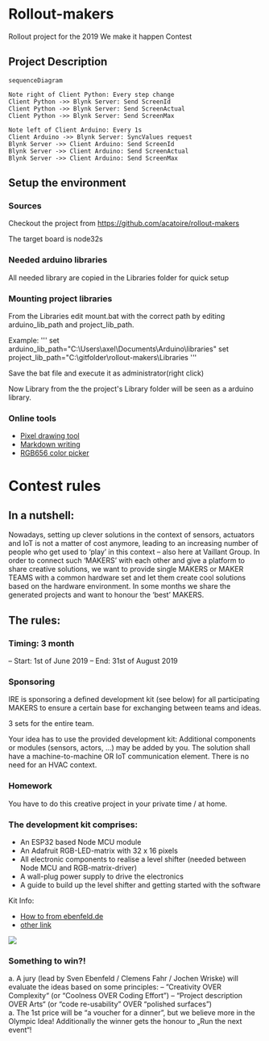 # Rollout-makers
Rollout project for the 2019 We make it happen Contest


## Project Description


```mermaid
sequenceDiagram

Note right of Client Python: Every step change
Client Python ->> Blynk Server: Send ScreenId
Client Python ->> Blynk Server: Send ScreenActual
Client Python ->> Blynk Server: Send ScreenMax

Note left of Client Arduino: Every 1s
Client Arduino ->> Blynk Server: SyncValues request
Blynk Server ->> Client Arduino: Send ScreenId
Blynk Server ->> Client Arduino: Send ScreenActual
Blynk Server ->> Client Arduino: Send ScreenMax
```


## Setup the environment

### Sources
Checkout the project from https://github.com/acatoire/rollout-makers

The target board is node32s

### Needed arduino libraries
All needed library are copied in the Libraries folder for quick setup


### Mounting project libraries
From the Libraries edit mount.bat with the correct path by editing arduino_lib_path and project_lib_path.

Example:
'''
set arduino_lib_path="C:\Users\axel\Documents\Arduino\libraries"
set project_lib_path="C:\gitfolder\rollout-makers\Libraries
'''

Save the bat file and execute it as administrator(right click)

Now Library from the the project's Library folder will be seen as a arduino library.

### Online tools
- [Pixel drawing tool](https://www.pixilart.com/draw#)
- [Markdown writing](https://stackedit.io/app#)
- [RGB656 color picker](http://www.barth-dev.de/online/rgb565-color-picker/)


# Contest rules

## In a nutshell:
Nowadays, setting up clever solutions in the context of sensors, actuators and IoT is not a matter of cost anymore, leading to an increasing number of people who get used to ‘play’ in this context – also here at Vaillant Group. In order to connect such ‘MAKERS’ with each other and give a platform to share creative solutions, we want to provide single MAKERS or MAKER TEAMS with a common hardware set and let them create cool solutions based on the hardware environment. In some months we share the generated projects and want to honour the ‘best’ MAKERS.

## The rules:
### Timing: 3 month
–	Start: 1st of June 2019
–	End: 31st of August 2019

### Sponsoring
IRE is sponsoring a defined development kit (see below) for all participating MAKERS to ensure a certain base for exchanging between teams and ideas. 

3 sets for the entire team.

Your idea has to use the provided development kit:
Additional components or modules (sensors, actors, …) may be added by you. 
The solution shall have a machine-to-machine OR IoT communication element. 
There is no need for an HVAC context.

### Homework
You have to do this creative project in your private time / at home.

### The development kit comprises:
- An ESP32 based Node MCU module
- An Adafruit RGB-LED-matrix with 32 x 16 pixels
- All electronic components to realise a level shifter (needed between Node MCU and RGB-matrix-driver)
- A wall-plug power supply to drive the electronics 
- A guide to build up the level shifter and getting started with the software

Kit Info:
- [How to from ebenfeld.de](https://www.ebenfeld.de/2019/05/16/esp32-with-adafruit-medium-rgb-matrix-panel/)
- [other link](https://wiki.ai-thinker.com/esp32/boards/nodemcu_32s)

![](https://wiki.ai-thinker.com/_media/esp32/boards/nodemcu/nodemcu_32s_pin.png)

### Something to win?!
a.	A jury (lead by Sven Ebenfeld / Clemens Fahr / Jochen Wriske) will evaluate the ideas based on some principles:
–	”Creativity OVER Complexity“ (or  “Coolness OVER Coding Effort”)
–	“Project description OVER Arts“ (or “code re-usability” OVER “polished surfaces”)  
a.	The 1st price will be “a voucher for a dinner”, but we believe more in the Olympic Idea! Additionally the winner gets the honour to „Run the next event“!





